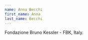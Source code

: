 ```yaml
---
name: Anna Becchi
first_name: Anna
last_name: Becchi
---
```


Fondazione Bruno Kessler - FBK, Italy.

